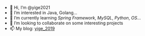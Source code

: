 - 👋 Hi, I’m @yige2021
- 👀 I’m interested in Java, Golang...
- 🌱 I’m currently learning *Spring Framework*, *MySQL*, *Python*, *OS*...
- 💞️ I’m looking to collaborate on some interesting projects
- 📫 My blog: [yige_2019](https://www.cnblogs.com/yige2019/)

<!---
yige2021/yige2021 is a ✨ special ✨ repository because its `README.md` (this file) appears on your GitHub profile.
You can click the Preview link to take a look at your changes.
--->
